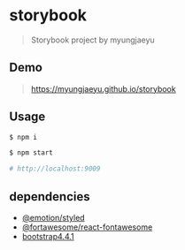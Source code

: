 # storybook
> Storybook project by myungjaeyu

## Demo
> https://myungjaeyu.github.io/storybook

## Usage

```bash
$ npm i

$ npm start

# http://localhost:9009
```

## dependencies
- [@emotion/styled](https://github.com/emotion-js/emotion/tree/master/packages/styled)
- [@fortawesome/react-fontawesome](https://github.com/FortAwesome/react-fontawesome)
- [bootstrap4.4.1](https://getbootstrap.com/docs/4.4)